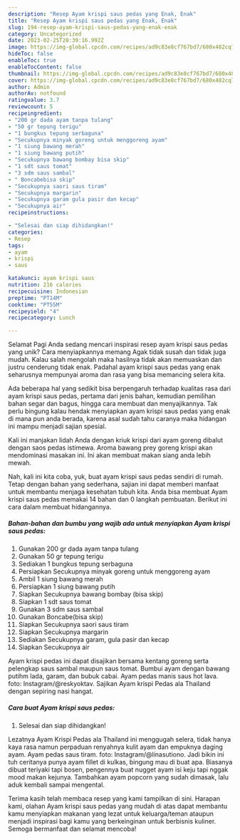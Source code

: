```yaml
---
description: "Resep Ayam krispi saus pedas yang Enak, Enak"
title: "Resep Ayam krispi saus pedas yang Enak, Enak"
slug: 194-resep-ayam-krispi-saus-pedas-yang-enak-enak
category: Uncategorized
date: 2023-02-25T20:39:16.992Z
image: https://img-global.cpcdn.com/recipes/ad9c83e8cf767bd7/680x482cq70/ayam-krispi-saus-pedas-foto-resep-utama.jpg
hideToc: false
enableToc: true
enableTocContent: false
thumbnail: https://img-global.cpcdn.com/recipes/ad9c83e8cf767bd7/680x482cq70/ayam-krispi-saus-pedas-foto-resep-utama.jpg
cover: https://img-global.cpcdn.com/recipes/ad9c83e8cf767bd7/680x482cq70/ayam-krispi-saus-pedas-foto-resep-utama.jpg
author: Admin
authorAv: notfound
ratingvalue: 3.7
reviewcount: 5
recipeingredient:
- "200 gr dada ayam tanpa tulang"
- "50 gr tepung terigu"
- "1 bungkus tepung serbaguna"
- "Secukupnya minyak goreng untuk menggoreng ayam"
- "1 siung bawang merah"
- "1 siung bawang putih"
- "Secukupnya bawang bombay bisa skip"
- "1 sdt saus tomat"
- "3 sdm saus sambal"
- " Boncabebisa skip"
- "Secukupnya saori saus tiram"
- "Secukupnya margarin"
- "Secukupnya garam gula pasir dan kecap"
- "Secukupnya air"
recipeinstructions:

- "Selesai dan siap dihidangkan!"
categories:
- Resep
tags:
- ayam
- krispi
- saus

katakunci: ayam krispi saus 
nutrition: 216 calories
recipecuisine: Indonesian
preptime: "PT14M"
cooktime: "PT55M"
recipeyield: "4"
recipecategory: Lunch

---
```



Selamat Pagi Anda sedang mencari inspirasi resep ayam krispi saus pedas yang unik? Cara menyiapkannya memang Agak tidak susah dan tidak juga mudah. Kalau salah mengolah maka hasilnya tidak akan memuaskan dan justru cenderung tidak enak. Padahal ayam krispi saus pedas yang enak seharusnya mempunyai aroma dan rasa yang bisa memancing selera kita.


Ada beberapa hal yang sedikit bisa berpengaruh terhadap kualitas rasa dari ayam krispi saus pedas, pertama dari jenis bahan, kemudian pemilihan bahan segar dan bagus, hingga cara membuat dan menyajikannya. Tak perlu bingung kalau hendak menyiapkan ayam krispi saus pedas yang enak di mana pun anda berada, karena asal sudah tahu caranya maka hidangan ini mampu menjadi sajian spesial.

Kali ini manjakan lidah Anda dengan kriuk krispi dari ayam goreng dibalut dengan saos pedas istimewa. Aroma bawang prey goreng krispi akan mendominasi masakan ini. Ini akan membuat makan siang anda lebih mewah.


Nah, kali ini kita coba, yuk, buat ayam krispi saus pedas sendiri di rumah. Tetap dengan bahan yang sederhana, sajian ini dapat memberi manfaat untuk membantu menjaga kesehatan tubuh kita. Anda bisa membuat Ayam krispi saus pedas memakai 14 bahan dan 0 langkah pembuatan. Berikut ini cara dalam membuat hidangannya.

<!--inarticleads1-->

##### Bahan-bahan dan bumbu yang wajib ada untuk menyiapkan Ayam krispi saus pedas:

1. Gunakan 200 gr dada ayam tanpa tulang
1. Gunakan 50 gr tepung terigu
1. Sediakan 1 bungkus tepung serbaguna
1. Persiapkan Secukupnya minyak goreng untuk menggoreng ayam
1. Ambil 1 siung bawang merah
1. Persiapkan 1 siung bawang putih
1. Siapkan Secukupnya bawang bombay (bisa skip)
1. Siapkan 1 sdt saus tomat
1. Gunakan 3 sdm saus sambal
1. Gunakan  Boncabe(bisa skip)
1. Siapkan Secukupnya saori saus tiram
1. Siapkan Secukupnya margarin
1. Sediakan Secukupnya garam, gula pasir dan kecap
1. Siapkan Secukupnya air


Ayam krispi pedas ini dapat disajikan bersama kentang goreng serta pelengkap saus sambal maupun saus tomat. Bumbui ayam dengan bawang putihm lada, garam, dan bubuk cabai. Ayam pedas manis saus hot lava. foto: Instagram/@reskyoktav. Sajikan Ayam krispi Pedas ala Thailand dengan sepiring nasi hangat. 

<!--inarticleads2-->

##### Cara buat Ayam krispi saus pedas:


1. Selesai dan siap dihidangkan!

Lezatnya Ayam Krispi Pedas ala Thailand ini menggugah selera, tidak hanya kaya rasa namun perpaduan renyahnya kulit ayam dan empuknya daging ayam. Ayam pedas saus tiram. foto: Instagram/@linasutiono. Jadi bikin ini tuh ceritanya punya ayam fillet di kulkas, bingung mau di buat apa. Biasanya dibuat teriyaki tapi bosen, pengennya buat nugget ayam isi keju tapi nggak mood makan kejunya. Tambahkan ayam popcorn yang sudah dimasak, lalu aduk kembali sampai mengental. 

Terima kasih telah membaca resep yang kami tampilkan di sini. Harapan kami, olahan Ayam krispi saus pedas yang mudah di atas dapat membantu kamu menyiapkan makanan yang lezat untuk keluarga/teman ataupun menjadi inspirasi bagi kamu yang berkeinginan untuk berbisnis kuliner. Semoga bermanfaat dan selamat mencoba!
